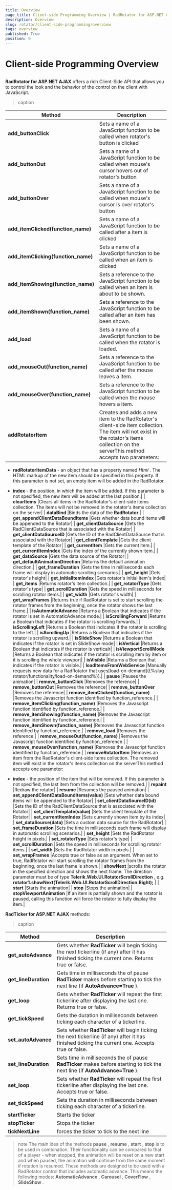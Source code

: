 ```yaml
---
title: Overview
page_title: Client-side Programming Overview | RadRotator for ASP.NET AJAX Documentation
description: Overview
slug: rotator/client-side-programming/overview
tags: overview
published: True
position: 0
---
```


# Client-side Programming Overview



## 

**RadRotator for ASP.NET AJAX** offers a rich Client-Side API that allows you to control the look and the behavior of the control on the client with JavaScript.




>caption  

| Method | Description |
| ------ | ------ |
| **add_buttonClick** |Sets a name of a JavaScript function to be called when rotator's button is clicked|
| **add_buttonOut** |Sets a name of a JavaScript function to be called when mouse's cursor hovers out of rotator's button|
| **add_buttonOver** |Sets a name of a JavaScript function to be called when mouse's cursor is over rotator's button|
| **add_itemClicked(function_name)** |Sets a name of a JavaScript function to be called after a item is clicked|
| **add_itemClicking(function_name)** |Sets a name of a JavaScript function to be called when an item is clicked|
| **add_itemShowing(function_name)** |Sets a reference to the JavaScript function to be called when an item is about to be shown.|
| **add_itemShown(function_name)** |Sets a reference to the JavaScript function to be called after an item has been shown.|
| **add_load** |Sets a name of a JavaScript function to be called when the rotator is loaded.|
| **add_mouseOut(function_name)** |Sets a reference to the JavaScript function to be called after the mouse leaves a item.|
| **add_mouseOver(function_name)** |Sets a reference to the JavaScript function to be called when the mouse hovers a item.|
| **addRotatorItem** |Creates and adds a new item to the RadRotator's client-side item collection. The item will not exist in the rotator's items collection on the serverThis method accepts two parameters:

*  **radRotatorItemData** - an object that has a property named *Html* . The HTML markup of the new item should be specified in this property. If this parameter is not set, an empty item will be added in the RadRotator.

*  **index** - the position, in which the item will be added. If this parameter is not specified, the new item will be added at the last position.|
| **clearItems** |Clears all items in the RadRotator's client-side items collection. The items will not be removed in the rotator's items collection on the server|
| **dataBind** |Binds the data of the **RadRotator** |
| **get_appendClientDataBoundItems** |Gets whether data bound items will be appended to the Rotator|
| **get_clientDataSource** |Gets the RadClientDataSource that is associated with the Rotator|
| **get_clientDataSourceID** |Gets the ID of the RadClientDataSource that is associated with the Rotator|
| **get_clientTemplate** |Gets the client template of the Rotator|
| **get_currentItem** |Gets the current item.|
| **get_currentItemIndex** |Gets the index of the currently shown item.|
| **get_dataSource** |Gets the data source of the Rotator|
| **get_defaultAnimationDirection** |Returns the default animation direction.|
| **get_frameDuration** |Gets the time in milliseconds each frame will display in automatic scrolling scenarios.|
| **get_height** |Gets rotator's height|
| **get_initialItemIndex** |Gets rotator's initial item's index|
| **get_items** |Returns rotator's item collection.|
| **get_rotatorType** |Gets rotator's type|
| **get_scrollDuration** |Gets the speed in milliseconds for scrolling rotator items.|
| **get_width** |Gets rotator's width|
| **get_wrapFrames** |Returns true if RadRotator is set to start scrolling the rotator frames from the beginning, once the rotator shows the last frame.|
| **isAutomaticAdvance** |Returns a Boolean that indicates if the rotator is set in AutomaticAdvance mode.|
| **isScrollingForward** |Returns a Boolean that indicates if the rotator is scrolling forwards.|
| **isScrollingLeft** |Returns a Boolean that indicates if the rotator is scrolling to the left.|
| **isScrollingUp** |Returns a Boolean that indicates if the rotator is scrolling upward.|
| **isSlideShow** |Returns a Boolean that indicates if the rotator is set in SlideShow mode|
| **isVertical** |Returns a Boolean that indicates if the rotator is verticalr|
| **isViewportScrollMode** |Returns a Boolean that indicates if the rotator is scrolling item by item or it is scrolling the whole viewport|
| **isVisible** |Returns a Boolean that indicates if the rotator is visible.|
| **loadItemsFromWebService** |Manually requests new data for a RadRotator that uses[load-on-demand]({%slug rotator/functionality/load-on-demand%}).|
| **pause** |Pauses the animation|
| **remove_buttonClick** |Removes the reference|
| **remove_buttonOut** |Removes the reference|
| **remove_buttonOver** |Removes the reference|
| **remove_itemClicked(function_name)** |Removes the Javascript function identified by function_reference.|
| **remove_itemClicking(function_name)** |Removes the Javascript function identified by function_reference.|
| **remove_itemShowing(function_name)** |Removes the Javascript function identified by function_reference.|
| **remove_itemShown(function_name)** |Removes the Javascript function identified by function_reference.|
| **remove_load** |Removes the reference.|
| **remove_mouseOut(function_name)** |Removes the Javascript function identified by function_reference.|
| **remove_mouseOver(function_name)** |Removes the Javascript function identified by function_reference.|
| **removeRotatorItem** |Removes an item from the RadRotator's client-side items collection. The removed item will exist in the rotator's items collection on the serverThis method accepts one parameter:

*  **index** - the position of the item that will be removed. If this parameter is not specified, the last item from the collection will be removed.|
| **repaint** |Redraw the rotator|
| **resume** |Resumes the paused animation|
| **set_appendClientDataBoundItems(value)** |Sets whether data bound items will be appended to the Rotator|
| **set_clientDataSourceID(id)** |Sets the ID of the RadClientDataSource that is associated with the Rotator|
| **set_clientTemplate(value)** |Sets the client template of the Rotator|
| **set_currentItemIndex** |Sets currently shown item by its index|
| **set_dataSource(data)** |Sets a custom data source for the RadRotator|
| **set_frameDuration** |Sets the time in milliseconds each frame will display in automatic scrolling scenarios.|
| **set_height** |Sets the RadRotator height in pixels.|
| **set_rotatorType** |Sets rotator's type|
| **set_scrollDuration** |Sets the speed in milliseconds for scrolling rotator items.|
| **set_width** |Sets the RadRotator width in pixels.|
| **set_wrapFrames** |Accepts true or false as an argument. When set to true, RadRotator will start scrolling the rotator frames from the beginning, once the last frame is shown.|
| **showNext** |scrolls the rotator in the specified direction and shows the next frame. The direction parameter must be of type **Telerik.Web.UI.RotatorScrollDirection** , e.g. **rotator1.showNext(Telerik.Web.UI.RotatorScrollDirection.Right);** |
| **start** |Starts the animation|
| **stop** |Stops the animation|
| **stopViewportAnimation** |If an item is partially shown and the rotator is paused, calling this function will force the rotator to fully display the item.|



**RadTicker for ASP.NET AJAX** methods:


>caption  

| Method | Description |
| ------ | ------ |
| **get_autoAdvance** |Gets whether **RadTicker** will begin ticking the next tickerline (if any) after it has finished ticking the current one. Returns true or false.|
| **get_lineDuration** |Gets time in milliseconds the of pause **RadTicker** makes before starting to tick the next line (if **AutoAdvance=True** ).|
| **get_loop** |Gets whether **RadTicker** will repeat the first tickerline after displaying the last one. Returns true or false.|
| **get_tickSpeed** |Gets the duration in milliseconds between ticking each character of a tickerline.|
| **set_autoAdvance** |Sets whether **RadTicker** will begin ticking the next tickerline (if any) after it has finished ticking the current one. Accepts true or false.|
| **set_lineDuration** |Sets time in milliseconds the of pause **RadTicker** makes before starting to tick the next line (if **AutoAdvance=True** ).|
| **set_loop** |Sets whether **RadTicker** will repeat the first tickerline after displaying the last one. Accepts true or false.|
| **set_tickSpeed** |Sets the duration in milliseconds between ticking each character of a tickerline.|
| **startTicker** |Starts the ticker|
| **stopTicker** |Stops the ticker|
| **tickNextLine** |forces the ticker to tick to the next line|

>note The main idea of the methods **pause** , **resume** , **start** , **stop** is to be used in combination. Their functionality can be compared to that of a player - when stopped, the animation will be reset on a new start and when paused, the animation will continue from the same moment if rotation is resumed.
>These methods are designed to be used with a RadRotator control that includes automatic advance. This means the following modes: **AutomaticAdvance** , **Carousel** , **CoverFlow** , **SlideShow** .
>



